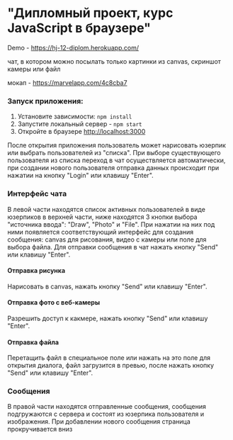 # "Дипломный проект, курс JavaScript в браузере"

Demo - https://hj-12-diplom.herokuapp.com/

чат, в котором можно посылать только картинки из canvas, скриншот камеры или файл

мокап - https://marvelapp.com/4c8cba7

### Запуск приложения:
1. Установите зависимости: `npm install`
2. Запустите локальный сервер - `npm start`
2. Откройте в браузере [http://localhost:3000]()

После открытия приложения пользователь может нарисовать юзерпик или выбрать пользователей из "списка". При выборе существующего пользователя из списка переход в чат осуществляется автоматически, при создании нового пользователя отправка данных происходит при нажатии на кнопку "Login" или клавишу "Enter". 

### Интерфейс чата
В левой части находятся список активных пользователей в виде юзерпиков в верхней части, ниже находятся 3 кнопки выбора "источника ввода": "Draw", "Photo" и "File".
При нажатии на них под ними появляется соответствующий интерфейс для создания сообщения: canvas для рисования, видео с камеры или поле для выбора файла. Для отправки сообщения в чат нажать кнопку "Send" или клавишу "Enter".

#### Отправка рисунка
Нарисовать в canvas, нажать кнопку "Send" или клавишу "Enter".
#### Отправка фото с веб-камеры
Разрешить доступ к какмере, нажать кнопку "Send" или клавишу "Enter".
#### Отправка файла
Перетащить файл в специальное поле или нажать на это поле для открытия диалога, файл загрузится в превью, после нажать кнопку "Send" или клавишу "Enter".

### Сообщения
В правой части находятся отправленные сообщения, сообщения подгружаются с сервера и состоят из юзерпика пользователя и изображения. При добавлении нового сообщения страница прокручивается вниз
